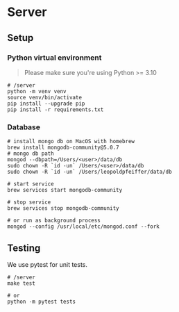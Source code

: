 # Server

## Setup

### Python virtual environment

> Please make sure you're using Python >= 3.10

```shell
# /server
python -m venv venv
source venv/bin/activate
pip install --upgrade pip
pip install -r requirements.txt
```

### Database
```shell
# install mongo db on MacOS with homebrew
brew install mongodb-community@5.0.7
# mongo db path
mongod --dbpath=/Users/<user>/data/db
sudo chown -R `id -un` /Users/<user>/data/db
sudo chown -R `id -un` /Users/leopoldpfeiffer/data/db

# start service
brew services start mongodb-community

# stop service
brew services stop mongodb-community

# or run as background process
mongod --config /usr/local/etc/mongod.conf --fork
```

## Testing

We use pytest for unit tests.

```shell
# /server
make test

# or
python -m pytest tests
```